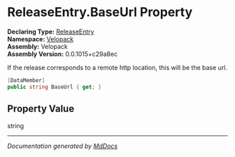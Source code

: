 ﻿<!--  
  <auto-generated>   
    The contents of this file were generated by a tool.  
    Changes to this file may be list if the file is regenerated  
  </auto-generated>   
-->

# ReleaseEntry.BaseUrl Property

**Declaring Type:** [ReleaseEntry](../index.md)  
**Namespace:** [Velopack](../../index.md)  
**Assembly:** Velopack  
**Assembly Version:** 0.0.1015+c29a8ec

 If the release corresponds to a remote http location, this will be the base url. 

```csharp
[DataMember]
public string BaseUrl { get; }
```

## Property Value

string

___

*Documentation generated by [MdDocs](https://github.com/ap0llo/mddocs)*
